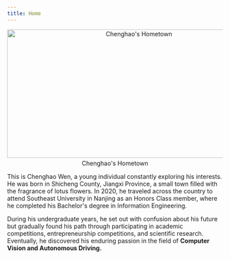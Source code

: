 ```yaml
---
title: Home
---
```


<figure style="text-align: center; margin: 0; padding: 0;">     
    <img src="/images/Hometown.png" alt="Chenghao's Hometown" style=" width: 600px; height: 300px;">     
    <figcaption style="margin-top: 5px; font-size: 14px; line-height: 1.2;">Chenghao's Hometown</figcaption> 
</figure>




This is Chenghao Wen, a young individual constantly exploring his interests. He was born in Shicheng County, Jiangxi Province, a small town filled with the fragrance of lotus flowers. In 2020, he traveled across the country to attend Southeast University in Nanjing as an Honors Class member, where he completed his Bachelor's degree in Information Engineering.

During his undergraduate years, he set out with confusion about his future but gradually found his path through participating in academic competitions, entrepreneurship competitions, and scientific research. Eventually, he discovered his enduring passion in the field of **Computer Vision and Autonomous Driving.**

